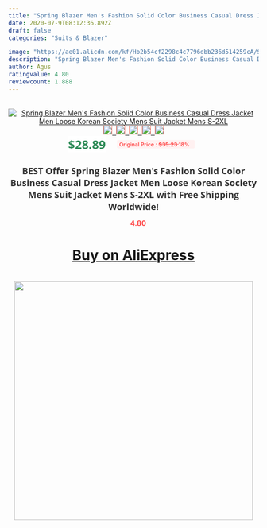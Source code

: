 ```yaml
---
title: "Spring Blazer Men's Fashion Solid Color Business Casual Dress Jacket Men Loose Korean Society Mens Suit Jacket Mens S-2XL"
date: 2020-07-9T08:12:36.892Z
draft: false
categories: "Suits & Blazer"

image: "https://ae01.alicdn.com/kf/Hb2b54cf2298c4c7796dbb236d514259cA/Spring-Blazer-Men-s-Fashion-Solid-Color-Business-Casual-Dress-Jacket-Men-Loose-Korean-Society-Mens.jpg"
description: "Spring Blazer Men's Fashion Solid Color Business Casual Dress Jacket Men Loose Korean Society Mens Suit Jacket Mens S-2XL"
author: Agus
ratingvalue: 4.80
reviewcount: 1.888
---
```

<br>
<div style="text-align: center;">
<a href="https://s.click.aliexpress.com/e/_9I6ilr" target="_blank" rel="nofollow noopener noreferrer"><img alt="Spring Blazer Men's Fashion Solid Color Business Casual Dress Jacket Men Loose Korean Society Mens Suit Jacket Mens S-2XL" class="magnifier-image" src="https://ae01.alicdn.com/kf/Hb2b54cf2298c4c7796dbb236d514259cA/Spring-Blazer-Men-s-Fashion-Solid-Color-Business-Casual-Dress-Jacket-Men-Loose-Korean-Society-Mens.jpg_640x640.jpg">
<br>
<img style="border:1px solid salmon" src="https://ae01.alicdn.com/kf/Hb2b54cf2298c4c7796dbb236d514259cA/Spring-Blazer-Men-s-Fashion-Solid-Color-Business-Casual-Dress-Jacket-Men-Loose-Korean-Society-Mens.jpg_120x120.jpg">&nbsp;&nbsp;<img style="border:1px solid salmon" src="https://ae01.alicdn.com/kf/H5616ff75db6b485080d4977e043dcf3eB/Spring-Blazer-Men-s-Fashion-Solid-Color-Business-Casual-Dress-Jacket-Men-Loose-Korean-Society-Mens.jpg_120x120.jpg">&nbsp;&nbsp;<img style="border:1px solid salmon" src="https://ae01.alicdn.com/kf/Ha2be21d3ca374860bff53c317bb425c4s/Spring-Blazer-Men-s-Fashion-Solid-Color-Business-Casual-Dress-Jacket-Men-Loose-Korean-Society-Mens.jpg_120x120.jpg">&nbsp;&nbsp;<img style="border:1px solid salmon" src="https://ae01.alicdn.com/kf/H5f156dbcd8e2463880270ffc3d9616efu/Spring-Blazer-Men-s-Fashion-Solid-Color-Business-Casual-Dress-Jacket-Men-Loose-Korean-Society-Mens.jpg_120x120.jpg">&nbsp;&nbsp;<img style="border:1px solid salmon" src="https://ae01.alicdn.com/kf/H5957a77b04644038a4a40d85da46374cF/Spring-Blazer-Men-s-Fashion-Solid-Color-Business-Casual-Dress-Jacket-Men-Loose-Korean-Society-Mens.jpg_120x120.jpg"></a></div><br0>
<div style="text-align: center;"><span style="background-color: white; border: 0px; box-sizing: border-box; color: seagreen; display: inline-block; font-family: &quot;open sans&quot; , &quot;arial&quot; , &quot;helvetica&quot; , sans-serif , &quot;heiti&quot;; font-size: 24px; font-stretch: inherit; font-weight: 700; line-height: inherit; margin: 0px 10px 0px 0px; padding: 0px; vertical-align: middle;">$28.89 </span>
<span style="background: rgb(255 , 241 , 241); border-radius: 3px; border: 0px; box-sizing: border-box; color: #ff4747; display: inline-block; font-family: inherit; font-size: 12px; font-stretch: inherit; font-style: inherit; font-variant: inherit; font-weight: 600; line-height: inherit; margin: 0px; padding: 2px 5px; transform: scale(0.9); vertical-align: middle;">Original Price : <b style="text-decoration: line-through;">$35.23 </b> 18%&nbsp;&nbsp;</span></div>
<h1 style="color: #333333; display: inline-block; font-family: &quot;open sans&quot; , &quot;arial&quot; , &quot;helvetica&quot; , sans-serif , &quot;heiti&quot;; font-size: 18px; font-stretch: inherit; font-weight: 700; text-align: center;">BEST Offer Spring Blazer Men's Fashion Solid Color Business Casual Dress Jacket Men Loose Korean Society Mens Suit Jacket Mens S-2XL with Free Shipping Worldwide!</h1>
<div style="color: #ff4747; text-align: center;">
<img src="https://4.bp.blogspot.com/-M0ZcTcb-5uY/XleCXlxnR4I/AAAAAAAAAEc/OrjgMkXV1oMQFaCRZj5HQwOCBcu3w1FegCPcBGAYYCw/s1600/star.png" style="height: 15px;">&nbsp;<b>4.80</b></div>
<div class="button_cont" align="center"><a class="buynow_a" href="https://s.click.aliexpress.com/e/_9I6ilr" target="_blank" rel="nofollow noopener noreferrer"><H1>Buy on AliExpress</H1></a></div><br>
<div class="separator" style="clear: both; text-align: center;">
<img src="https://lh3.googleusercontent.com/-pTy5HemUv9M/XlePHvY0dAI/AAAAAAAAAE4/0nX5iRUoIWY8eMW9Dpxeirr157OZliDIgCLcBGAsYHQ/s1600/badge.gif" width="480">
</div>
